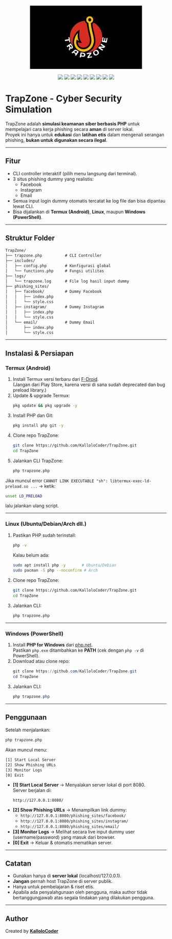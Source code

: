 <p align="center">
  <img src="assets/trapzone.jpg" alt="TryHuntMe Logo" width="350"/>
</p>
<p align="center">
  <img src="https://img.shields.io/badge/PHP-8.4-777BB4?logo=php&logoColor=white" />
  <img src="https://img.shields.io/github/tag/KalloloCoder/TrapZone.svg" />
  <img src="https://img.shields.io/github/license/KalloloCoder/TrapZone" />
  <img src="https://img.shields.io/badge/Maintained-Yes-green" />
  <img src="https://img.shields.io/badge/Open%20Source-Yes-brightgreen" />
  <img src="https://img.shields.io/github/stars/KalloloCoder/TrapZone?style=social" />
  <img src="https://img.shields.io/github/forks/KalloloCoder/TrapZone?style=social" />
  <img src="https://img.shields.io/github/issues/KalloloCoder/TrapZone" />
  <a href="https://github.com/KalloloCoder">
    <img src="https://img.shields.io/badge/Author-KalloloCoder-red" />
  </a>
</p>

# TrapZone - Cyber Security Simulation

TrapZone adalah **simulasi keamanan siber berbasis PHP** untuk mempelajari cara kerja phishing secara **aman** di server lokal.  
Proyek ini hanya untuk **edukasi** dan **latihan etis** dalam mengenali serangan phishing, **bukan untuk digunakan secara ilegal**.  

---

## Fitur
- CLI controller interaktif (pilih menu langsung dari terminal).
- 3 situs phishing dummy yang realistis:
  - Facebook
  - Instagram
  - Email
- Semua input login dummy otomatis tercatat ke log file dan bisa dipantau lewat CLI.
- Bisa dijalankan di **Termux (Android)**, **Linux**, maupun **Windows (PowerShell)**.

---

## Struktur Folder
```
TrapZone/
├── trapzone.php          # CLI Controller
├── includes/
│   ├── config.php        # Konfigurasi global
│   └── functions.php     # Fungsi utilitas
├── logs/
│   └── trapzone.log      # File log hasil input dummy
├── phishing_sites/
│   ├── facebook/         # Dummy Facebook
│   │   ├── index.php
│   │   └── style.css
│   ├── instagram/        # Dummy Instagram
│   │   ├── index.php
│   │   └── style.css
│   └── email/            # Dummy Email
│       ├── index.php
│       └── style.css
```

---

## Instalasi & Persiapan

### Termux (Android)
1. Install Termux versi terbaru dari [F-Droid](https://f-droid.org/en/packages/com.termux/).  
   (Jangan dari Play Store, karena versi di sana sudah deprecated dan bug preload library.)
2. Update & upgrade Termux:
   ```bash
   pkg update && pkg upgrade -y
   ```
3. Install PHP dan Git:
   ```bash
   pkg install php git -y
   ```
4. Clone repo TrapZone:
   ```bash
   git clone https://github.com/KalloloCoder/TrapZone.git
   cd TrapZone
   ```
5. Jalankan CLI TrapZone:
   ```bash
   php trapzone.php
   ```

 Jika muncul error `CANNOT LINK EXECUTABLE "sh": libtermux-exec-ld-preload.so ...` → ketik:
```bash
unset LD_PRELOAD
```
lalu jalankan ulang script.

---

### Linux (Ubuntu/Debian/Arch dll.)
1. Pastikan PHP sudah terinstall:
   ```bash
   php -v
   ```
   Kalau belum ada:
   ```bash
   sudo apt install php -y       # Ubuntu/Debian
   sudo pacman -S php --noconfirm # Arch
   ```
2. Clone repo TrapZone:
   ```bash
   git clone https://github.com/KalloloCoder/TrapZone.git
   cd TrapZone
   ```
3. Jalankan CLI:
   ```bash
   php trapzone.php
   ```

---

### Windows (PowerShell)
1. Install **PHP for Windows** dari [php.net](https://windows.php.net/download/).  
   Pastikan `php.exe` ditambahkan ke **PATH** (cek dengan `php -v` di PowerShell).
2. Download atau clone repo:
   ```powershell
   git clone https://github.com/KalloloCoder/TrapZone.git
   cd TrapZone
   ```
3. Jalankan CLI:
   ```powershell
   php trapzone.php
   ```

---

## Penggunaan
Setelah menjalankan:
```bash
php trapzone.php
```

Akan muncul menu:
```
[1] Start Local Server
[2] Show Phishing URLs
[3] Monitor Logs
[0] Exit
```

- **[1] Start Local Server** → Menyalakan server lokal di port 8080.  
  Server berjalan di:  
  ```
  http://127.0.0.1:8080/
  ```
- **[2] Show Phishing URLs** → Menampilkan link dummy:
  - `http://127.0.0.1:8080/phishing_sites/facebook/`
  - `http://127.0.0.1:8080/phishing_sites/instagram/`
  - `http://127.0.0.1:8080/phishing_sites/email/`
- **[3] Monitor Logs** → Melihat secara live input dummy user (username/password) yang masuk dari browser.  
- **[0] Exit** → Keluar & otomatis mematikan server.

---

## Catatan
- Gunakan hanya di **server lokal** (localhost/127.0.0.1).  
- **Jangan** pernah host TrapZone di server publik.  
- Hanya untuk pembelajaran & riset etis.  
- Apabila ada penyalahgunaan oleh pengguna, maka author tidak bertanggungjawab atas segala tindakan yang dilakukan pengguna.

---

## Author
Created by [**KalloloCoder**](https://github.com/KalloloCoder) 
